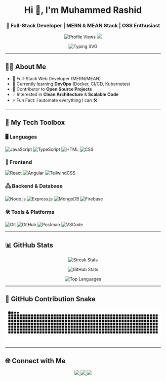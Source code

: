 <h1 align="center">Hi 👋, I'm Muhammed Rashid</h1>
<h3 align="center">🚀 Full-Stack Developer | MERN & MEAN Stack | OSS Enthusiast</h3>

<p align="center">
  <img src="https://komarev.com/ghpvc/?username=devmdrd&style=flat-square&color=gray&label=Profile+Views" alt="Profile Views" />
  <a href="https://github.com/devmdrd?tab=followers">
    <img src="https://img.shields.io/github/followers/devmdrd?label=Followers&style=social" />
  </a>
</p>

<p align="center">
  <img src="https://readme-typing-svg.herokuapp.com?font=Fira+Code&size=22&pause=1000&color=F7F7F7&center=true&vCenter=true&width=440&lines=Hi+I'm+Muhammed+Rashid;Full-stack+MERN+%26+MEAN+Developer;Open+Source+Contributor" alt="Typing SVG" />
</p>

---

## 👨‍💻 About Me

- 💼 Full-Stack Web Developer (MERN/MEAN)
- 🌱 Currently learning **DevOps** (Docker, CI/CD, Kubernetes)
- 🧩 Contributor to **Open Source Projects**
- 💡 Interested in **Clean Architecture** & **Scalable Code**
- ⚡ Fun Fact: I automate everything I can 🛠️

---

## 🧰 My Tech Toolbox

### 🖥️ Languages
![JavaScript](https://img.shields.io/badge/-JavaScript-F7DF1E?style=for-the-badge&logo=javascript&logoColor=black)
![TypeScript](https://img.shields.io/badge/-TypeScript-3178C6?style=for-the-badge&logo=typescript&logoColor=white)
![HTML](https://img.shields.io/badge/-HTML5-E34F26?style=for-the-badge&logo=html5&logoColor=white)
![CSS](https://img.shields.io/badge/-CSS3-1572B6?style=for-the-badge&logo=css3)

### 🧩 Frontend
![React](https://img.shields.io/badge/-React-61DAFB?style=for-the-badge&logo=react&logoColor=black)
![Angular](https://img.shields.io/badge/-Angular-DD0031?style=for-the-badge&logo=angular&logoColor=white)
![TailwindCSS](https://img.shields.io/badge/-TailwindCSS-38B2AC?style=for-the-badge&logo=tailwind-css)

### 🖧 Backend & Database
![Node.js](https://img.shields.io/badge/-Node.js-339933?style=for-the-badge&logo=node.js&logoColor=white)
![Express.js](https://img.shields.io/badge/-Express-000000?style=for-the-badge&logo=express&logoColor=white)
![MongoDB](https://img.shields.io/badge/-MongoDB-47A248?style=for-the-badge&logo=mongodb&logoColor=white)
![Firebase](https://img.shields.io/badge/-Firebase-FFCA28?style=for-the-badge&logo=firebase)

### 🛠️ Tools & Platforms
![Git](https://img.shields.io/badge/-Git-F05032?style=for-the-badge&logo=git)
![GitHub](https://img.shields.io/badge/-GitHub-181717?style=for-the-badge&logo=github)
![Postman](https://img.shields.io/badge/-Postman-FF6C37?style=for-the-badge&logo=postman)
![VSCode](https://img.shields.io/badge/-VSCode-007ACC?style=for-the-badge&logo=visual-studio-code)

---

## 📊 GitHub Stats

<p align="center">
  <img src="https://github-readme-streak-stats.herokuapp.com?user=devmdrd&theme=radical&hide_border=true" alt="Streak Stats"/>
</p>
<p align="center">
  <img src="https://github-readme-stats.vercel.app/api?username=devmdrd&show_icons=true&theme=radical&hide_border=true" alt="GitHub Stats"/>
</p>
<p align="center">
  <img src="https://github-readme-stats.vercel.app/api/top-langs/?username=devmdrd&layout=compact&theme=radical&hide_border=true" alt="Top Languages"/>
</p>

---

## 🐍 GitHub Contribution Snake

<p align="center">
  <img src="https://raw.githubusercontent.com/devmdrd/devmdrd/output/github-contribution-grid-snake.svg" alt="Snake animation" />
</p>

---

## 🌐 Connect with Me

<p align="center">
  <a href="mailto:muhammedrashid.dev@gmail.com">
    <img src="https://img.shields.io/badge/-Gmail-D14836?style=for-the-badge&logo=gmail&logoColor=white" />
  </a>
  <a href="https://linkedin.com/in/muhammedrashid" target="_blank">
    <img src="https://img.shields.io/badge/-LinkedIn-0A66C2?style=for-the-badge&logo=linkedin&logoColor=white" />
  </a>
  <a href="https://muhammedrashid.dev" target="_blank">
    <img src="https://img.shields.io/badge/-Portfolio-black?style=for-the-badge&logo=firefox&logoColor=white" />
  </a>
</p>

